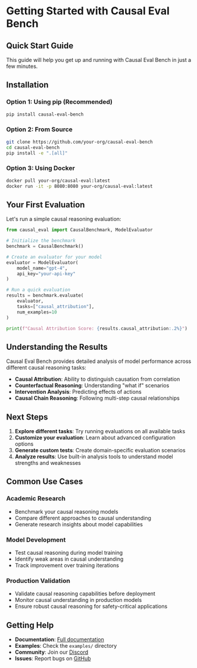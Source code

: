 # Getting Started with Causal Eval Bench

## Quick Start Guide

This guide will help you get up and running with Causal Eval Bench in just a few minutes.

## Installation

### Option 1: Using pip (Recommended)

```bash
pip install causal-eval-bench
```

### Option 2: From Source

```bash
git clone https://github.com/your-org/causal-eval-bench
cd causal-eval-bench
pip install -e ".[all]"
```

### Option 3: Using Docker

```bash
docker pull your-org/causal-eval:latest
docker run -it -p 8080:8080 your-org/causal-eval:latest
```

## Your First Evaluation

Let's run a simple causal reasoning evaluation:

```python
from causal_eval import CausalBenchmark, ModelEvaluator

# Initialize the benchmark
benchmark = CausalBenchmark()

# Create an evaluator for your model
evaluator = ModelEvaluator(
    model_name="gpt-4",
    api_key="your-api-key"
)

# Run a quick evaluation
results = benchmark.evaluate(
    evaluator,
    tasks=["causal_attribution"],
    num_examples=10
)

print(f"Causal Attribution Score: {results.causal_attribution:.2%}")
```

## Understanding the Results

Causal Eval Bench provides detailed analysis of model performance across different causal reasoning tasks:

- **Causal Attribution**: Ability to distinguish causation from correlation
- **Counterfactual Reasoning**: Understanding "what if" scenarios
- **Intervention Analysis**: Predicting effects of actions
- **Causal Chain Reasoning**: Following multi-step causal relationships

## Next Steps

1. **Explore different tasks**: Try running evaluations on all available tasks
2. **Customize your evaluation**: Learn about advanced configuration options
3. **Generate custom tests**: Create domain-specific evaluation scenarios
4. **Analyze results**: Use built-in analysis tools to understand model strengths and weaknesses

## Common Use Cases

### Academic Research
- Benchmark your causal reasoning models
- Compare different approaches to causal understanding
- Generate research insights about model capabilities

### Model Development
- Test causal reasoning during model training
- Identify weak areas in causal understanding
- Track improvement over training iterations

### Production Validation
- Validate causal reasoning capabilities before deployment
- Monitor causal understanding in production models
- Ensure robust causal reasoning for safety-critical applications

## Getting Help

- **Documentation**: [Full documentation](https://docs.causal-eval-bench.org)
- **Examples**: Check the `examples/` directory
- **Community**: Join our [Discord](https://discord.gg/your-org)
- **Issues**: Report bugs on [GitHub](https://github.com/your-org/causal-eval-bench/issues)